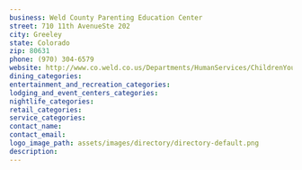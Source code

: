 ```yaml
---
business: Weld County Parenting Education Center
street: 710 11th AvenueSte 202
city: Greeley
state: Colorado
zip: 80631
phone: (970) 304-6579
website: http://www.co.weld.co.us/Departments/HumanServices/ChildrenYouthandFamilyServices/ChildWelfareServices/ParentingEducationCenter.html
dining_categories: 
entertainment_and_recreation_categories: 
lodging_and_event_centers_categories: 
nightlife_categories: 
retail_categories: 
service_categories: 
contact_name: 
contact_email: 
logo_image_path: assets/images/directory/directory-default.png
description: 
---
```

